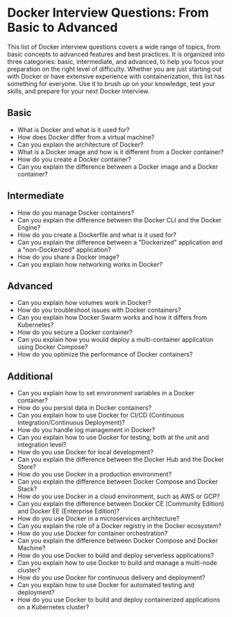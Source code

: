 # Docker Interview Questions: From Basic to Advanced

This list of Docker interview questions covers a wide range of topics, from basic concepts to advanced features and best practices. It is organized into three categories: basic, intermediate, and advanced, to help you focus your preparation on the right level of difficulty. Whether you are just starting out with Docker or have extensive experience with containerization, this list has something for everyone. Use it to brush up on your knowledge, test your skills, and prepare for your next Docker interview.

## Basic

- What is Docker and what is it used for?
- How does Docker differ from a virtual machine?
- Can you explain the architecture of Docker?
- What is a Docker image and how is it different from a Docker container?
- How do you create a Docker container?
- Can you explain the difference between a Docker image and a Docker container?

## Intermediate

- How do you manage Docker containers?
- Can you explain the difference between the Docker CLI and the Docker Engine?
- How do you create a Dockerfile and what is it used for?
- Can you explain the difference between a "Dockerized" application and a "non-Dockerized" application?
- How do you share a Docker image?
- Can you explain how networking works in Docker?

## Advanced

- Can you explain how volumes work in Docker?
- How do you troubleshoot issues with Docker containers?
- Can you explain how Docker Swarm works and how it differs from Kubernetes?
- How do you secure a Docker container?
- Can you explain how you would deploy a multi-container application using Docker Compose?
- How do you optimize the performance of Docker containers?

## Additional

- Can you explain how to set environment variables in a Docker container?
- How do you persist data in Docker containers?
- Can you explain how to use Docker for CI/CD (Continuous Integration/Continuous Deployment)?
- How do you handle log management in Docker?
- Can you explain how to use Docker for testing, both at the unit and integration level?
- How do you use Docker for local development?
- Can you explain the difference between the Docker Hub and the Docker Store?
- How do you use Docker in a production environment?
- Can you explain the difference between Docker Compose and Docker Stack?
- How do you use Docker in a cloud environment, such as AWS or GCP?
- Can you explain the difference between Docker CE (Community Edition) and Docker EE (Enterprise Edition)?
- How do you use Docker in a microservices architecture?
- Can you explain the role of a Docker registry in the Docker ecosystem?
- How do you use Docker for container orchestration?
- Can you explain the difference between Docker Compose and Docker Machine?
- How do you use Docker to build and deploy serverless applications?
- Can you explain how to use Docker to build and manage a multi-node cluster?
- How do you use Docker for continuous delivery and deployment?
- Can you explain how to use Docker for automated testing and deployment?
- How do you use Docker to build and deploy containerized applications on a Kubernetes cluster?
